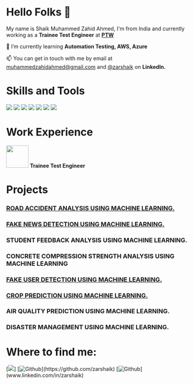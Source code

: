 # Hello Folks 👋

My name is Shaik Muhammed Zahid Ahmed, I'm from India and currently working as a **Trainee Test Engineer** at [**PTW**](https://www.ptw.com/)

🌱 I’m currently learning **Automation Testing, AWS, Azure**

📫 You can get in touch with me by email at muhammedzahidahmed@gmail.com and [@zarshaik](www.linkedin.com/in/zarshaik) on **LinkedIn.**

# Skills and Tools
<p>
  <img src="https://img.shields.io/badge/Python-3776AB?style=for-the-badge&logo=python&logoColor=white" />
  <img src="https://img.shields.io/badge/SQL-ED8B00?style=for-the-badge&logo=MYSQL&logoColor=white" />
  <img src="https://img.shields.io/badge/AWS-323330?style=for-the-badge&logo=amazon&logoColor=F7DF1E" />
  <img src="https://img.shields.io/badge/Jira-1572B6?style=for-the-badge&logo=Jira&logoColor=white" />
  <img src="https://img.shields.io/badge/Visual_Studio_Code-0078D4?style=for-the-badge&logo=visual%20studio%20code&logoColor=white" />
  <img src="https://img.shields.io/badge/Manual testing-E34F26?style=for-the-badge&logo=Manual testing&logoColor=white" />
  <img src="https://img.shields.io/badge/Machine learning-007ACC?style=for-the-badge&logo=Machine Learningt&logoColor=white" />
 </p>


# Work Experience

<img src= "https://user-images.githubusercontent.com/42908895/174455916-a6526077-a685-459d-a054-297766148aa4.png" width="60" height="60">   **Trainee Test Engineer**



# Projects

### [ROAD ACCIDENT ANALYSIS USING MACHINE LEARNING.](https://github.com/zarshaik/Road-Accident-analysis)

### [FAKE NEWS DETECTION USING MACHINE LEARNING.](https://github.com/zarshaik/Fake-news-detection)

### STUDENT FEEDBACK ANALYSIS USING MACHINE LEARNING.

### CONCRETE COMPRESSION STRENGTH ANALYSIS USING MACHINE LEARNING

### [FAKE USER DETECTION USING MACHINE LEARNING.](https://github.com/zarshaik/Fake-user-detection)

### [CROP PREDICTION USING MACHINE LEARNING.](https://github.com/zarshaik/Crop-Prediction)

### AIR QUALITY PREDICTION USING MACHINE LEARNING.

### DISASTER MANAGEMENT USING MACHINE LEARNING.

# Where to find me:

<p>
  [<img src="https://img.shields.io/badge/GMAIL-ED8B00?style=for-the-badge&logo=Gmail&logoColor=white" />]
  [<img alt="Github" src="https://img.shields.io/badge/GitHub-%2312100E.svg?&style=for-the-badge&logo=Github&logoColor=white" />](https://github.com/zarshaik) [<img alt="Github" src="https://img.shields.io/badge/LinkedIn-%231DA1F2.svg?&style=for-the-badge&logo=LinkedIn&logoColor=white" />](www.linkedin.com/in/zarshaik)
<p>
